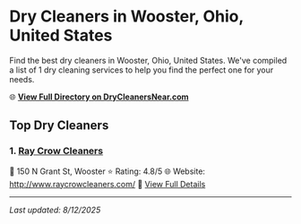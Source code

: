 # Dry Cleaners in Wooster, Ohio, United States

Find the best dry cleaners in Wooster, Ohio, United States. We've compiled a list of 1 dry cleaning services to help you find the perfect one for your needs.

🌐 **[View Full Directory on DryCleanersNear.com](https://drycleanersnear.com/city/US/Ohio/Wooster)**

## Top Dry Cleaners

### 1. [Ray Crow Cleaners](https://drycleanersnear.com/dryCleaner/6875b63b9b5c02c2ea277d6d/ray-crow-cleaners)
📍 150 N Grant St, Wooster
⭐ Rating: 4.8/5
🌐 Website: http://www.raycrowcleaners.com/
🔗 [View Full Details](https://drycleanersnear.com/dryCleaner/6875b63b9b5c02c2ea277d6d/ray-crow-cleaners)


---

*Last updated: 8/12/2025*
